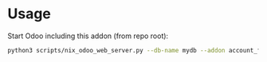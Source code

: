 # Usage

Start Odoo including this addon (from repo root):

```bash
python3 scripts/nix_odoo_web_server.py --db-name mydb --addon account_financial_report
```
